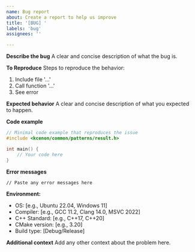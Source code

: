 ```yaml
---
name: Bug report
about: Create a report to help us improve
title: '[BUG] '
labels: 'bug'
assignees: ''

---
```


**Describe the bug**
A clear and concise description of what the bug is.

**To Reproduce**
Steps to reproduce the behavior:
1. Include file '...'
2. Call function '...'
3. See error

**Expected behavior**
A clear and concise description of what you expected to happen.

**Code example**
```cpp
// Minimal code example that reproduces the issue
#include <kcenon/common/patterns/result.h>

int main() {
    // Your code here
}
```

**Error messages**
```
// Paste any error messages here
```

**Environment:**
 - OS: [e.g., Ubuntu 22.04, Windows 11]
 - Compiler: [e.g., GCC 11.2, Clang 14.0, MSVC 2022]
 - C++ Standard: [e.g., C++17, C++20]
 - CMake version: [e.g., 3.20]
 - Build type: [Debug/Release]

**Additional context**
Add any other context about the problem here.